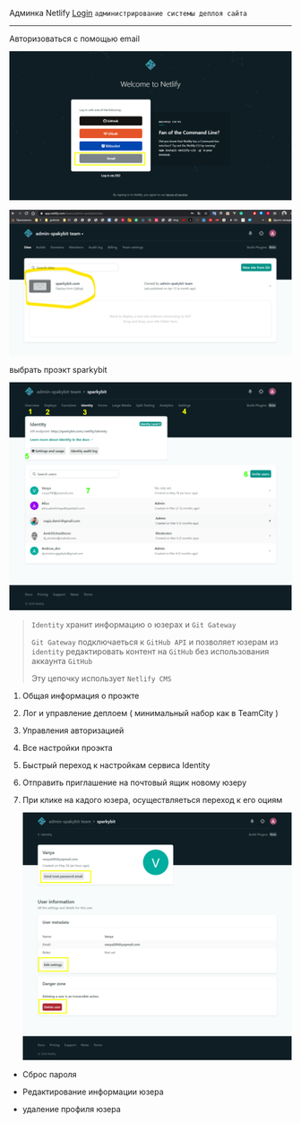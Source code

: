 Админка Netlify [Login](https://app.netlify.com/) `администрирование системы деплоя сайта`

------

Авторизоваться с помощью email 

![](.\images\login.png)

![](.\images\netlify_controls.png)

выбрать проэкт sparkybit

![](.\images\identy.png)

> `Identity` хранит информацию  о юзерах и  `Git Gateway`
>
> `Git Gateway` подключаеться к `GitHub API`  и позволяет юзерам из `identity` редактировать контент на `GitHub` без использования аккаунта `GitHub`
>
> Эту цепочку использует `Netlify CMS` 

1. Общая информация о проэкте

2. Лог и управление деплоем ( минимальный набор как в TeamCity )

3. Управления авторизацией

4. Все настройки проэкта

5. Быстрый переход к настройкам сервиса Identity 

6. Отправить приглашение на почтовый ящик новому юзеру

7. При клике на кадого юзера, осуществляеться переход к его оциям

   ![](.\images\user.png)

- Сброс пароля 

- Редактирование информации юзера

- удаление профиля юзера

  
